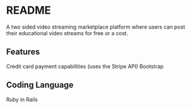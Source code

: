 # README

A two sided video streaming marketplace platform where users can post their educational video streams for free or a cost.

## Features

  Credit card payment capabilities (uses the Stripe API)
  Bootstrap

## Coding Language

  Ruby in Rails
 

